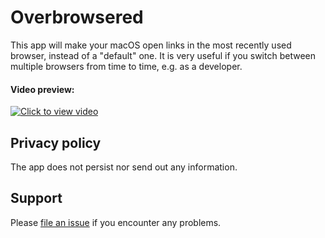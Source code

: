 # Overbrowsered
This app will make your macOS open links in the most recently used browser, instead of a "default" one. It is very useful if you switch between multiple browsers from time to time, e.g. as a developer.

#### Video preview:
[<img alt="Click to view video" src="https://user-images.githubusercontent.com/2332213/110250770-0aba3580-7f32-11eb-93ea-f06b920a4ee6.png">](https://www.youtube.com/watch?v=y49lVYy3OJk)

## Privacy policy
The app does not persist nor send out any information.

## Support
Please [file an issue](https://github.com/bmisiak/overbrowsered/issues/new) if you encounter any problems.
